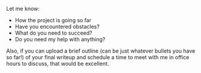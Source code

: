 Let me know:

-   How the project is going so far
-   Have you encountered obstacles?
-   What do you need to succeed?
-   Do you need my help with anything?

Also, if you can upload a brief outline (can be just whatever bullets
you have so far!) of your final writeup and schedule a time to meet with
me in office hours to discuss, that would be excellent.
